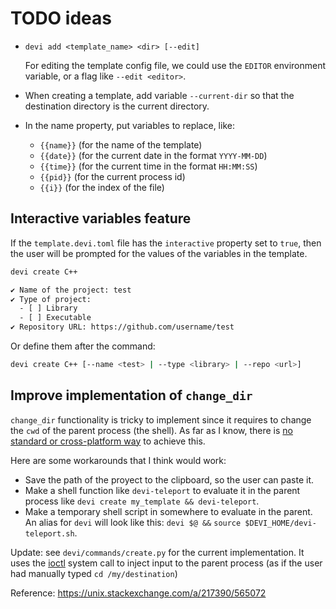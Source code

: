# TODO ideas

- `devi add <template_name> <dir> [--edit]`

  For editing the template config file, we could use the `EDITOR`
  environment variable, or a flag like `--edit <editor>`.

- When creating a template, add variable `--current-dir` so that the
  destination directory is the current directory.

- In the name property, put variables to replace, like:
  - `{{name}}` (for the name of the template)
  - `{{date}}` (for the current date in the format `YYYY-MM-DD`)
  - `{{time}}` (for the current time in the format `HH:MM:SS`)
  - `{{pid}}` (for the current process id)
  - `{{i}}` (for the index of the file)

## Interactive variables feature

If the `template.devi.toml` file has the `interactive` property set to
`true`, then the user will be prompted for the values of the variables
in the template.

```sh
devi create C++

✔️ Name of the project: test
✔️ Type of project:
  - [ ] Library
  - [ ] Executable
✔️ Repository URL: https://github.com/username/test
```

Or define them after the command:

```sh
devi create C++ [--name <test> | --type <library> | --repo <url>]
```

## Improve implementation of `change_dir`

`change_dir` functionality is tricky to implement since it requires to change the
`cwd` of the parent process (the shell). As far as I know, there is
[no standard or cross-platform way](https://stackoverflow.com/questions/2375003/how-do-i-set-the-working-directory-of-the-parent-process)
to achieve this.

Here are some workarounds that I think would work:

- Save the path of the proyect to the clipboard, so the user can paste it.
- Make a shell function like `devi-teleport` to evaluate it in the
  parent process like `devi create my_template && devi-teleport`.
- Make a temporary shell script in somewhere to evaluate in the parent.
  An alias for `devi` will look like this: `devi $@ &&`
  `source $DEVI_HOME/devi-teleport.sh`.

Update: see `devi/commands/create.py` for the current implementation. It uses
the [ioctl](https://docs.python.org/3/library/fcntl.html#fcntl.ioctl) system
call to inject input to the parent process (as if the user had manually typed
`cd /my/destination`)

Reference: https://unix.stackexchange.com/a/217390/565072
